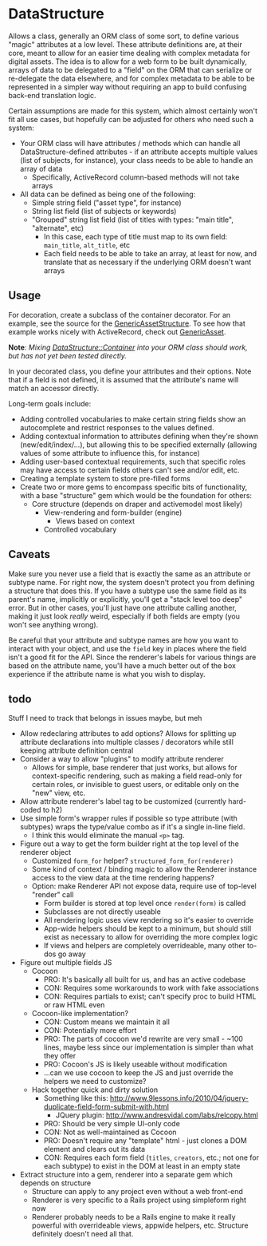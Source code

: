 DataStructure
====

Allows a class, generally an ORM class of some sort, to define various "magic" attributes at a
low level.  These attribute definitions are, at their core, meant to allow for an easier time
dealing with complex metadata for digital assets.  The idea is to allow for a web form to be
built dynamically, arrays of data to be delegated to a "field" on the ORM that can serialize or
re-delegate the data elsewhere, and for complex metadata to be able to be represented in a simpler
way without requiring an app to build confusing back-end translation logic.

Certain assumptions are made for this system, which almost certainly won't fit all use cases, but
hopefully can be adjusted for others who need such a system:

* Your ORM class will have attributes / methods which can handle all DataStructure-defined
  attributes - if an attribute accepts multiple values (list of subjects, for instance), your
  class needs to be able to handle an array of data
  * Specifically, ActiveRecord column-based methods will not take arrays
* All data can be defined as being one of the following:
  * Simple string field ("asset type", for instance)
  * String list field (list of subjects or keywords)
  * "Grouped" string list field (list of titles with types: "main title", "alternate", etc)
    * In this case, each type of title must map to its own field: `main_title`, `alt_title`, etc
    * Each field needs to be able to take an array, at least for now, and translate that as
      necessary if the underlying ORM doesn't want arrays

Usage
---

For decoration, create a subclass of the container decorator.  For an example, see the source
for the [GenericAssetStructure](app/decorators/generic_asset_structure.rb).  To see how that example
works nicely with ActiveRecord, check out [GenericAsset](app/models/generic_asset.rb).

**Note**: *Mixing [DataStructure::Container](lib/data_structure/container.rb) into your ORM class should work, but has not yet been tested directly.*

In your decorated class, you define your attributes and their options.  Note that if a field is
not defined, it is assumed that the attribute's name will match an accessor directly.

Long-term goals include:

* Adding controlled vocabularies to make certain string fields show an autocomplete and restrict
  responses to the values defined.
* Adding contextual information to attributes defining when they're shown (new/edit/index/...),
  but allowing this to be specified externally (allowing values of some attribute to influence
  this, for instance)
* Adding user-based contextual requirements, such that specific roles may have access to certain
  fields others can't see and/or edit, etc.
* Creating a template system to store pre-filled forms
* Create two or more gems to encompass specific bits of functionality, with a base "structure" gem
  which would be the foundation for others:
  * Core structure (depends on draper and activemodel most likely)
    * View-rendering and form-builder (engine)
      * Views based on context
    * Controlled vocabulary

Caveats
---

Make sure you never use a field that is exactly the same as an attribute or
subtype name.  For right now, the system doesn't protect you from defining a
structure that does this.  If you have a subtype use the same field as its
parent's name, implicitly or explicitly, you'll get a "stack level too deep"
error.  But in other cases, you'll just have one attribute calling another,
making it just look *really* weird, especially if both fields are empty (you
won't see anything wrong).

Be careful that your attribute and subtype names are how you want to interact
with your object, and use the `field` key in places where the field isn't a
good fit for the API.  Since the renderer's labels for various things are based
on the attribute name, you'll have a much better out of the box experience if
the attribute name is what you wish to display.

todo
---

Stuff I need to track that belongs in issues maybe, but meh

* Allow redeclaring attributes to add options?  Allows for splitting up attribute declarations
  into multiple classes / decorators while still keeping attribute definition central
* Consider a way to allow "plugins" to modify attribute renderer
  * Allows for simple, base renderer that just works, but allows for context-specific rendering,
    such as making a field read-only for certain roles, or invisible to guest users, or
    editable only on the "new" view, etc.
* Allow attribute renderer's label tag to be customized (currently hard-coded to h2)
* Use simple form's wrapper rules if possible so type attribute (with subtypes) wraps the
  type/value combo as if it's a single in-line field.
  * I think this would eliminate the manual `<p>` tag.
* Figure out a way to get the form builder right at the top level of the renderer object
  * Customized `form_for` helper?  `structured_form_for(renderer)`
  * Some kind of context / binding magic to allow the Renderer instance access to the view data
    at the time rendering happens?
  * Option: make Renderer API not expose data, require use of top-level "render" call
    * Form builder is stored at top level once `render(form)` is called
    * Subclasses are not directly useable
    * All rendering logic uses view rendering so it's easier to override
    * App-wide helpers should be kept to a minimum, but should still exist as necessary to
      allow for overriding the more complex logic
    * If views and helpers are completely overrideable, many other to-dos go away
* Figure out multiple fields JS
  * Cocoon
    * PRO: It's basically all built for us, and has an active codebase
    * CON: Requires some workarounds to work with fake associations
    * CON: Requires partials to exist; can't specify proc to build HTML or raw HTML even
  * Cocoon-like implementation?
    * CON: Custom means we maintain it all
    * CON: Potentially more effort
    * PRO: The parts of cocoon we'd rewrite are very small - ~100 lines, maybe less since
      our implementation is simpler than what they offer
    * PRO: Cocoon's JS is likely useable without modification
    * ...can we use cocoon to keep the JS and just override the helpers we need to customize?
  * Hack together quick and dirty solution
    * Something like this: http://www.9lessons.info/2010/04/jquery-duplicate-field-form-submit-with.html
      * JQuery plugin: http://www.andresvidal.com/labs/relcopy.html
    * PRO: Should be very simple UI-only code
    * CON: Not as well-maintained as Cocoon
    * PRO: Doesn't require any "template" html - just clones a DOM element and clears out its data
    * CON: Requires each form field (`titles`, `creators`, etc.; not one for each subtype) to exist in
      the DOM at least in an empty state
* Extract structure into a gem, renderer into a separate gem which depends on structure
  * Structure can apply to any project even without a web front-end
  * Renderer is very specific to a Rails project using simpleform right now
  * Renderer probably needs to be a Rails engine to make it really powerful with overrideable views,
    appwide helpers, etc.  Structure definitely doesn't need all that.
